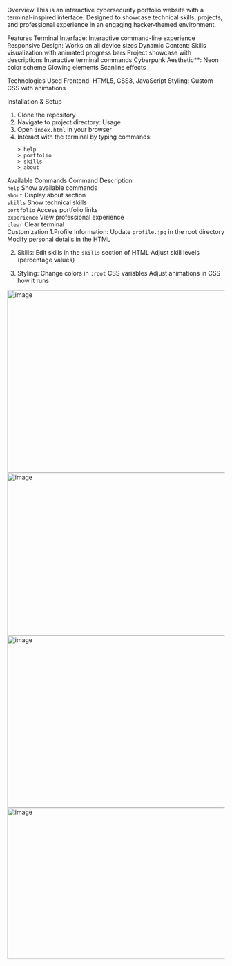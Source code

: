 Overview
This is an interactive cybersecurity portfolio website with a terminal-inspired interface. Designed to showcase technical skills, projects, and professional experience in an engaging hacker-themed environment.

Features
Terminal Interface: Interactive command-line experience
Responsive Design: Works on all device sizes
Dynamic Content:
Skills visualization with animated progress bars
Project showcase with descriptions
Interactive terminal commands
Cyberpunk Aesthetic**:
Neon color scheme
Glowing elements
Scanline effects

Technologies Used
Frontend: HTML5, CSS3, JavaScript
Styling: Custom CSS with animations

Installation & Setup
1. Clone the repository
2. Navigate to project directory:
Usage
1. Open `index.html` in your browser
2. Interact with the terminal by typing commands:
   ```
   > help
   > portfolio
   > skills
   > about
   ```

Available Commands
Command      Description                          
`help`       Show available commands              
`about`      Display about section                
`skills`     Show technical skills                
`portfolio`  Access portfolio links               
`experience` View professional experience        
`clear`      Clear terminal                     
Customization
1.Profile Information:
  Update `profile.jpg` in the root directory
  Modify personal details in the HTML

2. Skills:
   Edit skills in the `skills` section of HTML
   Adjust skill levels (percentage values)

3. Styling:
   Change colors in `:root` CSS variables
   Adjust animations in CSS
how it runs

<img width="1894" height="423" alt="image" src="https://github.com/user-attachments/assets/306e5daf-cd0d-42b7-bc75-806ec5a4b498" />
<img width="1518" height="377" alt="image" src="https://github.com/user-attachments/assets/c6cdab7e-5eca-413e-b41d-83d7f4dd07ee" />
<img width="721" height="399" alt="image" src="https://github.com/user-attachments/assets/ec333e15-6aa3-43df-9af5-92048ac0bab0" />
<img width="1897" height="351" alt="image" src="https://github.com/user-attachments/assets/57055b4d-4745-4b71-95dc-8ad4d332b46f" />



